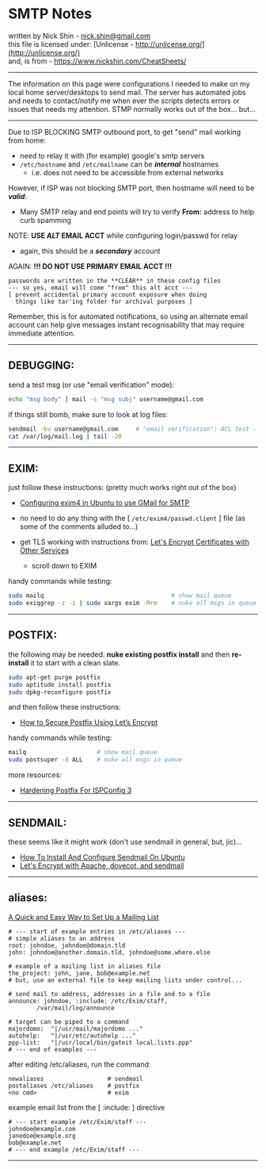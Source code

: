 # SMTP Notes

written by Nick Shin - nick.shin@gmail.com<br>
this file is licensed under: [Unlicense - http://unlicense.org/](http://unlicense.org/)<br>
and, is from - <https://www.nickshin.com/CheatSheets/>

* * *

The information on this page were configurations I needed to make on my local
home server/desktops to send mail.  The server has automated jobs and needs to
contact/notify me when ever the scripts detects errors or issues that needs my
attention.  STMP normally works out of the box... but...

* * *

Due to ISP BLOCKING SMTP outbound port, to get "send" mail working from home:
- need to relay it with (for example) google's smtp servers
- `/etc/hostname` and `/etc/mailname` can be **_internal_** hostnames
	- i.e. does not need to be accessible from external networks

However, if ISP was not blocking SMTP port, then hostname will need to be **_valid_**:
- Many SMTP relay and end points will try to verify **From:** address to help curb spamming

NOTE: **USE _ALT_ EMAIL ACCT** while configuring login/passwd for relay
- again, this should be a **_secondary_** account

AGAIN: **!!! DO NOT USE PRIMARY EMAIL ACCT !!!**
```
passwords are written in the **CLEAR** in these config files
--- so yes, email will come "from" this alt acct ---
[ prevent accidental primary account exposure when doing
  things like tar'ing folder for archival purposes ]
```

Remember, this is for automated notifications, so using an alternate email account
can help give messages instant recognisability that may require immediate attention.

* * *

## DEBUGGING:
send a test msg (or use "email verification" mode):

```sh
echo "msg body" | mail -s "msg subj" username@gmail.com
```

if things still bomb, make sure to look at log files:

```sh
sendmail -bv username@gmail.com		# "email verification": ACL test - does not go in any inbox
cat /var/log/mail.log | tail -20
```

* * *

## EXIM:

just follow these instructions: (pretty much works right out of the box)
- [Configuring exim4 in Ubuntu to use GMail for SMTP](http://www.manu-j.com/blog/wordpress-exim4-ubuntu-gmail-smtp/75/)

- no need to do any thing with the [ `/etc/exim4/passwd.client` ] file (as some of the comments alluded to...)

- get TLS working with instructions from: [Let's Encrypt Certificates with Other Services](https://www.jedwarddurrett.com/20160604162607.php)
	- scroll down to EXIM

handy commands while testing:

```sh
sudo mailq                                    # show mail queue
sudo exiqgrep -z -i | sudo xargs exim -Mrm    # nuke all msgs in queue
```

* * *

## POSTFIX:

the following may be needed: **nuke existing postfix install**
and then **re-install** it to start with a clean slate.

```sh
sudo apt-get purge postfix
sudo aptitude install postfix
sudo dpkg-reconfigure postfix
```

and then follow these instructions:
- [How to Secure Postfix Using Let’s Encrypt](https://www.upcloud.com/support/secure-postfix-using-lets-encrypt/)

handy commands while testing:

```sh
mailq                    # show mail queue
sudo postsuper -d ALL    # nuke all msgs in queue
```

more resources:
- [Hardening Postfix For ISPConfig 3](http://www.howtoforge.com/hardening-postfix-for-ispconfig-3)


* * *

## SENDMAIL:

these seems like it might work (don't use sendmail in general, but, jic)...
- [How To Install And Configure Sendmail On Ubuntu](https://kenfavors.com/code/how-to-install-and-configure-sendmail-on-ubuntu/)
- [Let's Encrypt with Apache, dovecot, and sendmail](https://evermeet.cx/wiki/Let%27s_Encrypt_with_Apache,_dovecot,_and_sendmail)

* * *

## aliases:

[A Quick and Easy Way to Set Up a Mailing List](http://linuxgazette.net/issue72/teo.html)

```
# --- start of example entries in /etc/aliases ---
# simple aliases to an address
root: johndoe, johndoe@domain.tld
john: johndoe@another.domain.tld, johndoe@some.where.else

# example of a mailing list in aliases file
the_project: john, jane, bob@example.net
# but, use an external file to keep mailing lists under control...

# send mail to address, addresses in a file and to a file
announce: johndoe, :include: /etc/Exim/staff,
        /var/mail/log/announce

# target can be piped to a command
majordomo:  "|/usr/mail/majordomo ..."
autohelp:	"|/usr/etc/autohelp ..."
ppp-list:	"|/usr/local/bin/gateit local.lists.ppp"
# --- end of examples ---
```

after editing /etc/aliases, run the command:

```
newaliases                  # sendmail
postaliases /etc/aliases    # postfix
<no cmd>                    # exim
```

example email list from the [ :include: ] directive

```
# --- start example /etc/Exim/staff ---
johndoe@example.com
janedoe@example.org
bob@example.net
# --- end example /etc/Exim/staff ---
```

* * *

